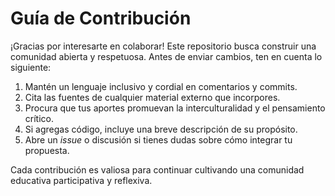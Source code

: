 # Guía de Contribución

¡Gracias por interesarte en colaborar! Este repositorio busca construir una comunidad abierta y respetuosa. Antes de enviar cambios, ten en cuenta lo siguiente:

1. Mantén un lenguaje inclusivo y cordial en comentarios y commits.
2. Cita las fuentes de cualquier material externo que incorpores.
3. Procura que tus aportes promuevan la interculturalidad y el pensamiento crítico.
4. Si agregas código, incluye una breve descripción de su propósito.
5. Abre un _issue_ o discusión si tienes dudas sobre cómo integrar tu propuesta.

Cada contribución es valiosa para continuar cultivando una comunidad educativa participativa y reflexiva.
